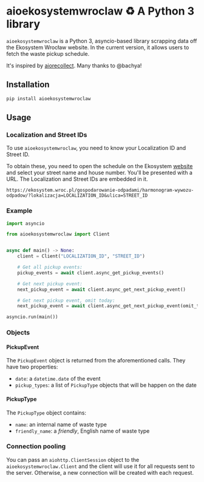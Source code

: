 # aioekosystemwroclaw ♻️ A Python 3 library
`aioekosystemwroclaw` is a Python 3, asyncio-based library scrapping data off the Ekosystem Wrocław website. In the current version, it allows users to fetch the waste pickup schedule.

It's inspired by [aiorecollect](https://github.com/bachya/aiorecollect). Many thanks to @bachya!

## Installation
```sh
pip install aioekosystemwroclaw
```

## Usage

### Localization and Street IDs
To use `aioekosystemwroclaw`, you need to know your Localization ID and Street ID.

To obtain these, you need to open the schedule on the Ekosystem [website](https://ekosystem.wroc.pl/gospodarowanie-odpadami/harmonogram-wywozu-odpadow/) and select your street name and house number. You'll be presented with a URL. The Localization and Street IDs are embedded in it.

```
https://ekosystem.wroc.pl/gospodarowanie-odpadami/harmonogram-wywozu-odpadow/?lokalizacja=LOCALIZATION_ID&ulica=STREET_ID
```

### Example
```python
import asyncio

from aioekosystemwroclaw import Client


async def main() -> None:
    client = Client("LOCALIZATION_ID", "STREET_ID")

    # Get all pickup events:
    pickup_events = await client.async_get_pickup_events()

    # Get next pickup event:
    next_pickup_event = await client.async_get_next_pickup_event()

    # Get next pickup event, omit today:
    next_pickup_event = await client.async_get_next_pickup_event(omit_today=True)

asyncio.run(main())
```

### Objects

#### PickupEvent

The `PickupEvent` object is returned from the aforementioned calls. They have two properties:
* `date`: a `datetime.date` of the event
* `pickup_types`: a list of `PickupType` objects that will be happen on the date

#### PickupType

The `PickupType` object contains:
* `name`: an internal name of waste type
* `friendly_name`: a _friendly_, English name of waste type

### Connection pooling

You can pass an `aiohttp.ClientSession` object to the `aioekosystemwroclaw.Client` and the client will use it for all requests sent to the server. Otherwise, a new connection will be created with each request.